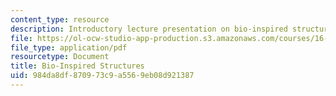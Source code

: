 ```yaml
---
content_type: resource
description: Introductory lecture presentation on bio-inspired structures.
file: https://ol-ocw-studio-app-production.s3.amazonaws.com/courses/16-982-bio-inspired-structures-spring-2009/984da8df870973c9a5569eb08d921387_MIT16_982s09_lec01.pdf
file_type: application/pdf
resourcetype: Document
title: Bio-Inspired Structures
uid: 984da8df-8709-73c9-a556-9eb08d921387
---
```


